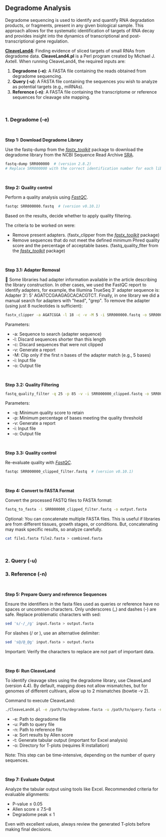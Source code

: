 ## Degradome Analysis

Degradome sequencing is used to identify and quantify RNA degradation products, or fragments, present in any given biological sample. This approach allows for the systematic identification of targets of RNA decay and provides insight into the dynamics of transcriptional and post-transcriptional gene regulation.

**[CleaveLand4](https://github.com/MikeAxtell/CleaveLand4)**: Finding evidence of sliced targets of small RNAs from degradome data. **CleaveLand4.pl** is a Perl program created by Michael J. Axtell. When running CleaveLand4, the required inputs are:

1. **Degradome (-e)**: A FASTA file containing the reads obtained from degradome sequencing.
2. **Query (-u)**: A FASTA file containing the sequences you wish to analyze as potential targets (e.g., miRNAs).
3. **Reference (-n)**: A FASTA file containing the transcriptome or reference sequences for cleavage site mapping.

<br>

### **1.   Degradome (-e)**
<br>

**Step 1: Download Degradome Library**

Use the fastq-dump from the [*fastx_toolkit*](https://github.com/agordon/fastx_toolkit) package to download the degradome library from the NCBI Sequence Read Archive [SRA](https://www.ncbi.nlm.nih.gov/sra).

```bash
fastq-dump SRR000000  # (version 2.8.2)
# Replace SRR000000 with the correct identification number for each library.
```
<br>

**Step 2: Quality control**

Perform a quality analysis using [*FastQC*](https://www.bioinformatics.babraham.ac.uk/projects/fastqc/).

```bash
fastqc SRR000000.fastq  # (version v0.10.1)
```

Based on the results, decide whether to apply quality filtering.

The criteria to be worked on were:
- Remove present adapters. (fastx_clipper from the [*fastx_toolkit*](https://github.com/agordon/fastx_toolkit) package)
- Remove sequences that do not meet the defined minimum Phred quality score and the percentage of acceptable bases. (fastq_quality_flter from the [*fastx_toolkit*](https://github.com/agordon/fastx_toolkit) package)

<br>

**Step 3.1: Adapter Removal**

📄 Some libraries had adapter information available in the article describing the library construction. In other cases, we used the FastQC report to identify adapters, for example, the Illumina TrueSeq 3' adapter sequence is: Adapter 3': 5' AGATCCGAAGAGCACACGTCT. Finally, in one library we did a manual search for adapters with "head", "grep". To remove the adapter (using just 8 nucleotides is sufficient):

```bash
fastx_clipper -a AGATCGGA -l 18 -c -v -M 5 -i SRR000000.fastq -o SRR000000_clipped.fastq  # (version 0.0.14)
```
Parameters:
*   -a: Sequence to search (adapter sequence)
*   -l: Discard sequences shorter than this length
*   -c: Discard sequences that were not clipped
*   -v: Generate a report
*   -M: Clip only if the first n bases of the adapter match (e.g., 5 bases)
*   -i: Input file
*   -o: Output file

<br>

**Step 3.2: Quality Filtering**

```bash
fastq_quality_filter -q 25 -p 85 -v -i SRR000000_clipped.fastq -o SRR000000_clipped_filter.fastq  # (version 0.0.14)
```
Parameters:
*   -q: Minimum quality score to retain
*   -p: Minimum percentage of bases meeting the quality threshold
*   -v: Generate a report
*   -i: Input file
*   -o: Output file

<br>

**Step 3.3: Quality control**

Re-evaluate quality with [*FastQC*](https://www.bioinformatics.babraham.ac.uk/projects/fastqc/).

```bash
fastqc SRR000000_clipped_filter.fastq  # (version v0.10.1)
```

<br>

**Step 4: Convert to FASTA Format**

Convert the processed FASTQ files to FASTA format:

```bash
fastq_to_fasta -i SRR000000_clipped_filter.fastq -o output.fasta
```

Optional:
You can concatenate multiple FASTA files. This is useful if libraries are from different tissues, growth stages, or conditions. But, concatenating may mask specific results, so analyze carefully.

```bash
cat file1.fasta file2.fasta > combined.fasta
```
<br>

### **2.   Query (-u)**

### **3.   Reference (-n)**

<br>

**Step 5: Prepare Query and reference Sequences**

Ensure the identifiers in the fasta files used as queries or reference have no spaces or uncommon characters. Only underscores (_) and dashes (-) are safe. Replace problematic characters with sed:

```bash
sed 's/-/_/g' input.fasta > output.fasta
```
For slashes (/ or \), use an alternative delimiter:
```bash
sed 's@/@_@g' input.fasta > output.fasta
```
Important: Verify the characters to replace are not part of important data.

<br>

**Step 6: Run CleaveLand**

To identify cleavage sites using the degradome library, use CleaveLand (version 4.4). By default, mapping does not allow mismatches, but for genomes of different cultivars, allow up to 2 mismatches (bowtie -v 2).

Command to execute CleaveLand:

```bash
./CleaveLand4.pl -e /path/to/degradome.fasta -u /path/to/query.fasta -n /path/to/reference.fasta -a -t -o /path/to/t_plots > output_cleaveland.tab
```
*   -e: Path to degradome file
*   -u: Path to query file
*   -n: Path to reference file
*   -a: Sort results by Allen score
*   -t: Generate tabular output (important for Excel analysis)
*   -o: Directory for T-plots (requires R installation)

Note: This step can be time-intensive, depending on the number of query sequences.

<br>

**Step 7: Evaluate Output**

Analyze the tabular output using tools like Excel. Recommended criteria for evaluable alignments:

- P-value ≤ 0.05
- Allen score ≤ 7.5–8
- Degradome peak ≤ 1

Even with excellent values, always review the generated T-plots before making final decisions.
